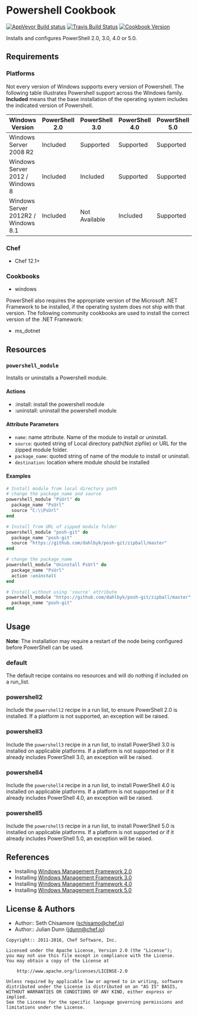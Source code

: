 # Powershell Cookbook

[![AppVeyor Build status](https://ci.appveyor.com/api/projects/status/ej1qiur29xbuc2eq/branch/master?svg=true)](https://ci.appveyor.com/project/ChefWindowsCookbooks/powershell/branch/master) [![Travis Build Status](https://travis-ci.org/chef-cookbooks/powershell.svg?branch=master)](http://travis-ci.org/chef-cookbooks/powershell) [![Cookbook Version](https://img.shields.io/cookbook/v/powershell.svg)](https://supermarket.chef.io/cookbooks/powershell)

Installs and configures PowerShell 2.0, 3.0, 4.0 or 5.0.

## Requirements

### Platforms

Not every version of Windows supports every version of Powershell. The following table illustrates Powershell support across the Windows family. **Included** means that the base installation of the operating system includes the indicated version of Powershell.

Windows Version                     | PowerShell 2.0 | PowerShell 3.0 | PowerShell 4.0 | PowerShell 5.0
----------------------------------- | -------------- | -------------- | -------------- | --------------
Windows Server 2008 R2              | Included       | Supported      | Supported      | Supported
Windows Server 2012 / Windows 8     | Included       | Included       | Supported      | Supported
Windows Server 2012R2 / Windows 8.1 | Included       | Not Available  | Included       | Supported

### Chef

- Chef 12.1+

### Cookbooks

- windows

PowerShell also requires the appropriate version of the Microsoft .NET Framework to be installed, if the operating system does not ship with that version. The following community cookbooks are used to install the correct version of the .NET Framework:

- ms_dotnet

## Resources

### `powershell_module`

Installs or uninstalls a Powershell module.

#### Actions

- :install: install the powershell module
- :uninstall: uninstall the powershell module

#### Attribute Parameters

- `name`: name attribute. Name of the module to install or uninstall.
- `source`: quoted string of Local directory path(Not zipfile) or URL for the zipped module folder.
- `package_name`: quoted string of name of the module to install or uninstall.
- `destination`: location where module should be installed

#### Examples

```ruby
# Install module from local directory path
# change the package_name and source
powershell_module "PsUrl" do
  package_name "PsUrl"
  source "C:\\PsUrl"
end
```

```ruby
# Install from URL of zipped module folder
powershell_module "posh-git" do
  package_name "posh-git"
  source "https://github.com/dahlbyk/posh-git/zipball/master"
end
```

```ruby
# change the package_name
powershell_module "Uninstall PsUrl" do
  package_name "PsUrl"
  action :uninstall
end
```

```ruby
# Install without using 'source' attribute
powershell_module "https://github.com/dahlbyk/posh-git/zipball/master" do
  package_name "posh-git"  
end
```

## Usage

**Note**: The installation may require a restart of the node being configured before PowerShell can be used.

### default

The default recipe contains no resources and will do nothing if included on a run_list.

### powershell2

Include the `powershell2` recipe in a run list, to ensure PowerShell 2.0 is installed. If a platform is not supported, an exception will be raised.

### powershell3

Include the `powershell3` recipe in a run list, to install PowerShell 3.0 is installed on applicable platforms. If a platform is not supported or if it already includes PowerShell 3.0, an exception will be raised.

### powershell4

Include the `powershell4` recipe in a run list, to install PowerShell 4.0 is installed on applicable platforms. If a platform is not supported or if it already includes PowerShell 4.0, an exception will be raised.

### powershell5

Include the `powershell5` recipe in a run list, to install PowerShell 5.0 is installed on applicable platforms. If a platform is not supported or if it already includes PowerShell 5.0, an exception will be raised.

## References

- Installing [Windows Management Framework 2.0](http://support.microsoft.com/kb/968929)
- Installing [Windows Management Framework 3.0](http://www.microsoft.com/en-us/download/details.aspx?id=34595)
- Installing [Windows Management Framework 4.0](http://www.microsoft.com/en-us/download/details.aspx?id=40855)
- Installing [Windows Management Framework 5.0](https://www.microsoft.com/en-us/download/details.aspx?id=50395)

## License & Authors

- Author:: Seth Chisamore ([schisamo@chef.io](mailto:schisamo@chef.io))
- Author:: Julian Dunn ([jdunn@chef.io](mailto:jdunn@chef.io))

```text
Copyright:: 2011-2016, Chef Software, Inc.

Licensed under the Apache License, Version 2.0 (the "License");
you may not use this file except in compliance with the License.
You may obtain a copy of the License at

    http://www.apache.org/licenses/LICENSE-2.0

Unless required by applicable law or agreed to in writing, software
distributed under the License is distributed on an "AS IS" BASIS,
WITHOUT WARRANTIES OR CONDITIONS OF ANY KIND, either express or implied.
See the License for the specific language governing permissions and
limitations under the License.
```
